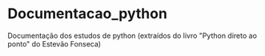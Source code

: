 # Documentacao_python
Documentação dos estudos de python (extraídos do livro "Python direto ao ponto" do Estevão Fonseca)
